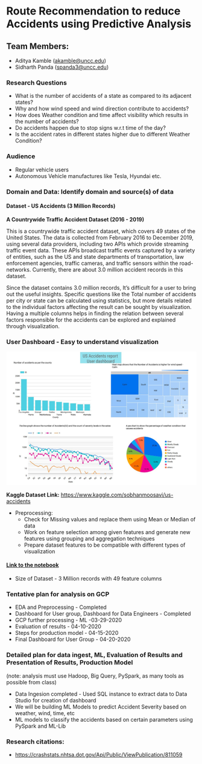 # Route Recommendation to reduce Accidents using Predictive Analysis

## Team Members:
- Aditya Kamble (akamble@uncc.edu)
- Sidharth Panda (spanda3@uncc.edu)


### Research Questions
  - What is the number of accidents of a state as compared to its adjacent states?
  - Why and how wind speed and wind direction contribute to accidents?
  - How does Weather condition and time affect visibility which results in the number of accidents?
  - Do accidents happen due to stop signs w.r.t time of the day?
  - Is the accident rates in different states higher due to different Weather Condition?

### Audience 
  - Regular vehicle users
  - Autonomous Vehicle manufactures like Tesla, Hyundai etc.  

### Domain and Data: Identify domain and source(s) of data
#### Dataset - US Accidents (3 Million Records)

**A Countrywide Traffic Accident Dataset (2016 - 2019)**

This is a countrywide traffic accident dataset, which covers 49 states of the United States. The data is collected from February 2016 to December 2019, using several data providers, including two APIs which provide streaming traffic event data. These APIs broadcast traffic events captured by a variety of entities, such as the US and state departments of transportation, law enforcement agencies, traffic cameras, and traffic sensors within the road-networks. Currently, there are about 3.0 million accident records in this dataset.

Since the dataset contains 3.0 million records, It’s difficult for a user to bring out the useful insights.
Specific questions like the Total number of accidents per city or state can be calculated using statistics, but more details related to the individual factors affecting the result can be sought by visualization.  Having a multiple columns helps in finding the relation between several factors responsible for the accidents can be explored and explained through visualization.

### User Dashboard - Easy to understand visualization
![image](US_Accidents_Report-UserDashboard.JPG)

**Kaggle Dataset Link:** https://www.kaggle.com/sobhanmoosavi/us-accidents

- Preprocessing:
  - Check for Missing values and replace them using Mean or Median of data
  - Work on feature selection among given features and generate new features using grouping and aggregation techniques
  - Prepare dataset features to be compatible with different types of visualization

#### [Link to the notebook](https://github.com/kbs-group-9/kbs-group-9.github.io/blob/master/notebooks/US%20Accidents%20-%20EDA.ipynb)

- Size of Dataset - 3 Million records with 49 feature columns

### Tentative plan for analysis on GCP
  - EDA and Preprocessing - Completed
  - Dashboard for User group, Dashboard for Data Engineers - Completed
  - GCP further processing - ML -03-29-2020
  - Evaluation of results - 04-10-2020
  - Steps for production model - 04-15-2020
  - Final Dashboard for User Group - 04-20-2020
  
### Detailed plan for data ingest, ML, Evaluation of Results and Presentation of Results, Production Model
(note:  analysis must use Hadoop, Big Query, PySpark, as many tools as possible from class)

  - Data Ingesion completed - Used SQL instance to extract data to Data Studio for creation of dashboard
  - We will be building ML Models to predict Accident Severity based on weather, wind, time, etc
  - ML models to classify the accidents based on certain parameters using PySpark and ML-Lib

### Research citations:
  - https://crashstats.nhtsa.dot.gov/Api/Public/ViewPublication/811059
